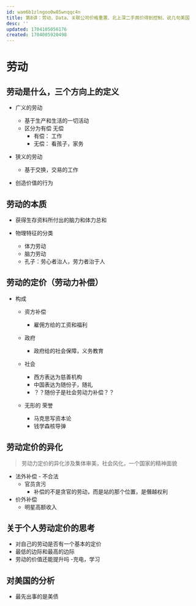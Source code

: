 ```yaml
---
id: wam6b1zlngoo0w85wnqqc4n
title: 第8讲：劳动、Data、关联公司价格重置、北上深二手房价得到控制、说几句美国
desc: ''
updated: 1704105056176
created: 1704005920498
---
```


# 劳动

## 劳动是什么，三个方向上的定义

- 广义的劳动
    - 基于生产和生活的一切活动
    - 区分为有偿 无偿
        - 有偿： 工作
        - 无偿： 看孩子，家务

- 狭义的劳动
    - 基于交换，交易的工作

- 创造价值的行为

## 劳动的本质

- 获得生存资料所付出的脑力和体力总和


- 物理特征的分类
    - 体力劳动
    - 脑力劳动
    - 孔子：劳心者治人，劳力者治于人


## 劳动的定价（劳动力补偿）

- 构成
    - 资方补偿
        - 雇佣方给的工资和福利
        
    - 政府
        - 政府给的社会保障，义务教育
    - 社会
        - 西方表达为慈善机构
        - 中国表达为随份子，随礼
        - ？？随份子是社会劳动力补偿？？
    - 无形的 荣誉
        - 马克思写资本论
        - 钱学森核导弹

## 劳动定价的异化

> 劳动力定价的异化涉及集体审美，社会风化，一个国家的精神面貌

- 法外补偿 - 不合法
    - 官员贪污
        - 补偿的不是贪官的劳动，而是站的那个位置，是僭越权利
- 价外补偿
    - 明星高额收入


## 关于个人劳动定价的思考

- 对自己的劳动是否有一个基本的定价
- 最低的边际和最高的边际
- 劳动的价值还能提升吗
    -充电，学习
    

## 对美国的分析

- 最先出事的是美债
